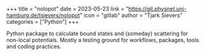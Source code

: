 +++
title = "nolopot"
date = 2023-05-23
link = "https://git.physnet.uni-hamburg.de/tsievers/nolopot"
icon = "gitlab"
author = "Tjark Sievers"
categories = ["Python"]
+++

Python package to calculate bound states and (someday) scattering for non-local potentials.
Mostly a testing ground for workflows, packages, tools and coding practices.
